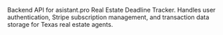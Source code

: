 Backend API for asistant.pro Real Estate Deadline Tracker. Handles user authentication, Stripe subscription management, and transaction data storage for Texas real estate agents.
